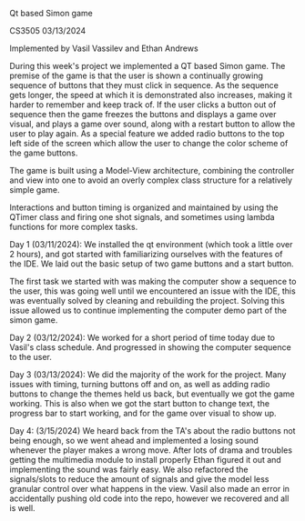 Qt based Simon game

CS3505
03/13/2024

Implemented by Vasil Vassilev and Ethan Andrews

During this week's project we implemented a QT based Simon game. The premise of the game is that the user is shown a continually growing sequence of buttons that they must click in sequence. As the sequence gets longer, the speed at which it is demonstrated also increases, making it harder to remember and keep track of. If the user clicks a button out of sequence then the game freezes the buttons and displays a game over visual, and plays a game over sound, along with a restart button to allow the user to play again. As a special feature we added radio buttons to the top left side of the screen which allow the user to change the color scheme of the game buttons. 

The game is built using a Model-View architecture, combining the controller and view into one to avoid an overly complex class structure for a relatively simple game.

Interactions and button timing is organized and maintained by using the QTimer class and firing one shot signals, and sometimes using lambda functions for more complex tasks. 


Day 1 (03/11/2024):
We installed the qt environment (which took a little over 2 hours), and got started with familiarizing ourselves with the features of the IDE. We laid out the basic setup of two game buttons and a start button. 

The first task we started with was making the computer show a sequence to the user, this was going well until we encountered an issue with the IDE, this was eventually solved by cleaning and rebuilding the project. Solving this issue allowed us to continue implementing the computer demo part of the simon game. 

Day 2 (03/12/2024):
We worked for a short period of time today due to Vasil's class schedule. And progressed in showing the computer sequence to the user.

Day 3 (03/13/2024):
We did the majority of the work for the project. Many issues with timing, turning buttons off and on, as well as adding radio buttons to change the themes held us back, but eventually we got the game working. This is also when we got the start button to change text, the progress bar to start working, and for the game over visual to show up. 

Day 4: (3/15/2024)
We heard back from the TA's about the radio buttons not being enough, so we went ahead and implemented a losing sound whenever the player makes a wrong move. After lots of drama and troubles getting the multimedia module to install properly Ethan figured it out and implementing the sound was fairly easy. We also refactored the signals/slots to reduce the amount of signals and give the model less granular control over what happens in the view. Vasil also made an error in accidentally pushing old code into the repo, however we recovered and all is well.

